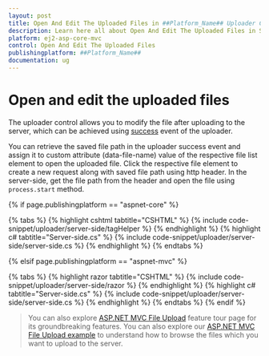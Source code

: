 ```yaml
---
layout: post
title: Open And Edit The Uploaded Files in ##Platform_Name## Uploader Component
description: Learn here all about Open And Edit The Uploaded Files in Syncfusion ##Platform_Name## Uploader component and more.
platform: ej2-asp-core-mvc
control: Open And Edit The Uploaded Files
publishingplatform: ##Platform_Name##
documentation: ug
---
```



# Open and edit the uploaded files

The uploader control allows you to modify the file after uploading to the server, which can be achieved using [success](https://help.syncfusion.com/cr/aspnetcore-js2/Syncfusion.EJ2.Inputs.Uploader.html#Syncfusion_EJ2_Inputs_Uploader_Success) event of the uploader.

You can retrieve the saved file path in the uploader success event and assign it to custom attribute (data-file-name) value of the respective file list element to open the uploaded file. Click the respective file element to create a new request along with saved file path using http header. In the server-side, get the file path from the header and open the file using `process.start` method.

{% if page.publishingplatform == "aspnet-core" %}

{% tabs %}
{% highlight cshtml tabtitle="CSHTML" %}
{% include code-snippet/uploader/server-side/tagHelper %}
{% endhighlight %}
{% highlight c# tabtitle="Server-side.cs" %}
{% include code-snippet/uploader/server-side/server-side.cs %}
{% endhighlight %}
{% endtabs %}

{% elsif page.publishingplatform == "aspnet-mvc" %}

{% tabs %}
{% highlight razor tabtitle="CSHTML" %}
{% include code-snippet/uploader/server-side/razor %}
{% endhighlight %}
{% highlight c# tabtitle="Server-side.cs" %}
{% include code-snippet/uploader/server-side/server-side.cs %}
{% endhighlight %}
{% endtabs %}
{% endif %}



> You can also explore [ASP.NET MVC File Upload](https://www.syncfusion.com/aspnet-mvc-ui-controls/file-upload) feature tour page for its groundbreaking features. You can also explore our [ASP.NET MVC File Upload example](https://ej2.syncfusion.com/aspnetmvc/Uploader/DefaultFunctionalities#/material) to understand how to browse the files which you want to upload to the server.
